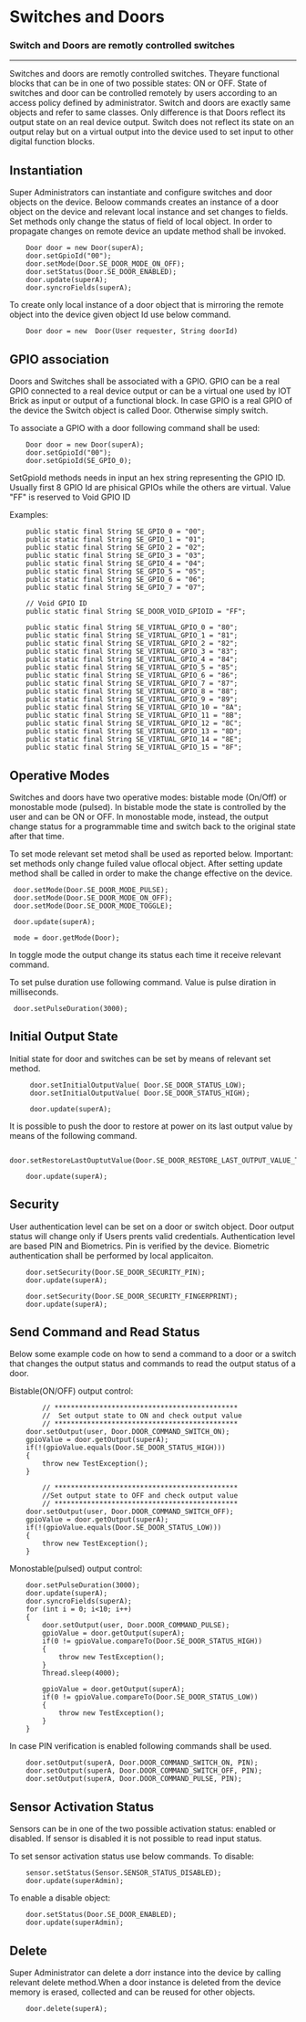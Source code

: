 # Switches and Doors

### Switch and Doors are remotly controlled switches

---

Switches and doors are remotly controlled switches. Theyare functional blocks that can be in one of two possible states: ON or OFF. State of switches and door can be controlled remotely by users according to an access policy defined by administrator. Switch and doors are exactly same objects and refer to same classes. Only difference is that Doors reflect its output state on an real device output. Switch does not reflect its state on an output relay but on a virtual output into the device used to set input to other digital function blocks.
 
## Instantiation
Super Administrators can instantiate and configure switches and door objects on the device. 
Beloow commands creates an instance of a door object on the device and relevant local instance and set changes to fields. Set methods only change the status of field of local object. In order to propagate changes on remote device an update method shall be invoked.

```
	Door door = new Door(superA);                        
	door.setGpioId("00");
	door.setMode(Door.SE_DOOR_MODE_ON_OFF);
	door.setStatus(Door.SE_DOOR_ENABLED);
	door.update(superA);
	door.syncroFields(superA);
```

To create only local instance of a door object that is mirroring the remote object into the device given object Id use below command.
```
	Door door = new  Door(User requester, String doorId)
```

## GPIO association
Doors and Switches shall be associated with a GPIO. GPIO can be a real GPIO connected to a real device output or can be a virtual one used by IOT Brick as input or output of a functional block. In case GPIO is a real GPIO of the device the Switch object is called Door. Otherwise simply switch.

To associate a GPIO with a door following command shall be used:
```
	Door door = new Door(superA);                        
	door.setGpioId("00");
	door.setGpioId(SE_GPIO_0);
```
SetGpioId methods needs in input an hex string representing the GPIO ID. Usually first 8 GPIO Id are phisical GPIOs while the others are virtual. Value "FF" is reserved to Void GPIO ID

Examples:
```
	public static final String SE_GPIO_0 = "00";
	public static final String SE_GPIO_1 = "01";        
	public static final String SE_GPIO_2 = "02";        
	public static final String SE_GPIO_3 = "03";        
	public static final String SE_GPIO_4 = "04";        
	public static final String SE_GPIO_5 = "05";        
	public static final String SE_GPIO_6 = "06";        
	public static final String SE_GPIO_7 = "07";

	// Void GPIO ID
	public static final String SE_DOOR_VOID_GPIOID = "FF";

	public static final String SE_VIRTUAL_GPIO_0 = "80";
	public static final String SE_VIRTUAL_GPIO_1 = "81";        
	public static final String SE_VIRTUAL_GPIO_2 = "82";        
	public static final String SE_VIRTUAL_GPIO_3 = "83";        
	public static final String SE_VIRTUAL_GPIO_4 = "84";        
	public static final String SE_VIRTUAL_GPIO_5 = "85";        
	public static final String SE_VIRTUAL_GPIO_6 = "86";        
	public static final String SE_VIRTUAL_GPIO_7 = "87";
	public static final String SE_VIRTUAL_GPIO_8 = "88";
	public static final String SE_VIRTUAL_GPIO_9 = "89";        
	public static final String SE_VIRTUAL_GPIO_10 = "8A";        
	public static final String SE_VIRTUAL_GPIO_11 = "8B";        
	public static final String SE_VIRTUAL_GPIO_12 = "8C";        
	public static final String SE_VIRTUAL_GPIO_13 = "8D";        
	public static final String SE_VIRTUAL_GPIO_14 = "8E";        
	public static final String SE_VIRTUAL_GPIO_15 = "8F"; 
```

## Operative Modes
Switches and doors have two operative modes: bistable mode (On/Off) or monostable mode (pulsed). In bistable mode the state is controlled by the user and can be ON or OFF. In monostable mode, instead, the output change status for a programmable time and switch back to the original state after that time.

To set mode relevant set metod shall be used as reported below. Important: set methods only change fuiled value oflocal object. After setting update method shall be called in order to make the change effective on the device.

```
 door.setMode(Door.SE_DOOR_MODE_PULSE);
 door.setMode(Door.SE_DOOR_MODE_ON_OFF);
 door.setMode(Door.SE_DOOR_MODE_TOGGLE);
 
 door.update(superA);
  
 mode = door.getMode(Door);
```
In toggle mode the output change its status each time it receive relevant command.

To set pulse duration use following command. Value is pulse diration in milliseconds.
``` 
 door.setPulseDuration(3000);
```

## Initial Output State
Initial state for door and switches can be set by means of relevant set method.

```
	 door.setInitialOutputValue( Door.SE_DOOR_STATUS_LOW); 
	 door.setInitialOutputValue( Door.SE_DOOR_STATUS_HIGH);  
	 
	 door.update(superA);
```

It is possible to push the door to restore at power on its last output value by means of the following command.

```
	door.setRestoreLastOuptutValue(Door.SE_DOOR_RESTORE_LAST_OUTPUT_VALUE_TRUE);
	
	door.update(superA);
```
## Security
User authentication level can be set on a door or switch object. Door output status will change only if Users prents valid credentials.
Authentication level are based PIN and Biometrics. Pin is verified by the device. Biometric authentication shall be performed by local applicaiton.

```           
	door.setSecurity(Door.SE_DOOR_SECURITY_PIN);
	door.update(superA);
	
	door.setSecurity(Door.SE_DOOR_SECURITY_FINGERPRINT);
	door.update(superA);
``` 

## Send Command and Read Status
Below some example code on how to send a command to a door or a switch that changes the output status and commands to read the output status of a door.

Bistable(ON/OFF) output control:
```  		
		// *********************************************
		//	Set output state to ON and check output value
		// *********************************************
	door.setOutput(user, Door.DOOR_COMMAND_SWITCH_ON);
	gpioValue = door.getOutput(superA);
	if(!(gpioValue.equals(Door.SE_DOOR_STATUS_HIGH)))
	{
		throw new TestException();
	} 

		// *********************************************
		//Set output state to OFF and check output value
		// *********************************************
	door.setOutput(user, Door.DOOR_COMMAND_SWITCH_OFF);
	gpioValue = door.getOutput(superA);
	if(!(gpioValue.equals(Door.SE_DOOR_STATUS_LOW)))
	{
		throw new TestException();
	}
```

Monostable(pulsed) output control:
```				
	door.setPulseDuration(3000);
	door.update(superA);
	door.syncroFields(superA);
	for (int i = 0; i<10; i++)
	{
		door.setOutput(user, Door.DOOR_COMMAND_PULSE);
		gpioValue = door.getOutput(superA);
		if(0 != gpioValue.compareTo(Door.SE_DOOR_STATUS_HIGH))
		{
			throw new TestException();
		} 
		Thread.sleep(4000);

		gpioValue = door.getOutput(superA);
		if(0 != gpioValue.compareTo(Door.SE_DOOR_STATUS_LOW))
		{
			throw new TestException();
		} 
	}
```
In case PIN verification is enabled following commands shall be used.
```
	door.setOutput(superA, Door.DOOR_COMMAND_SWITCH_ON, PIN);
	door.setOutput(superA, Door.DOOR_COMMAND_SWITCH_OFF, PIN);
	door.setOutput(superA, Door.DOOR_COMMAND_PULSE, PIN);
```

## Sensor Activation Status
Sensors can be in one of the two possible activation status: enabled or disabled. If sensor is disabled it is not possible to read input status.

To set sensor activation status use below commands.
To disable:
```                      
	sensor.setStatus(Sensor.SENSOR_STATUS_DISABLED);
	door.update(superAdmin);
```
To enable a disable object:
```
	door.setStatus(Door.SE_DOOR_ENABLED);
	door.update(superAdmin);
```

## Delete
Super Administrator can delete a dorr instance into the device by calling relevant delete method.When a door instance is deleted from the device memory is erased, collected and can be reused for other objects.
```
	door.delete(superA);
```
